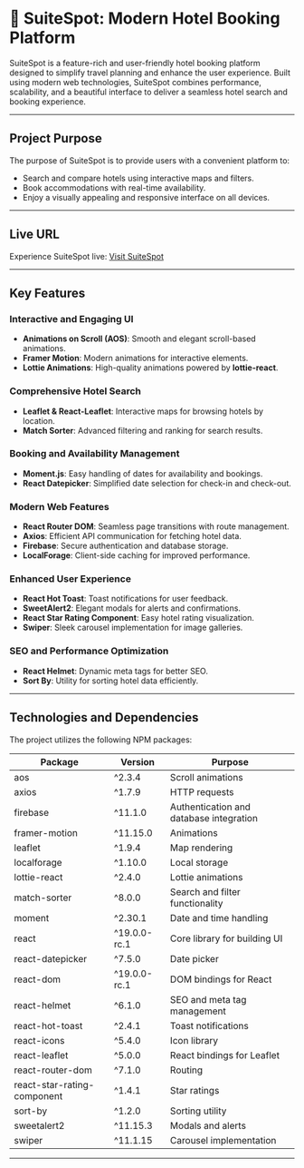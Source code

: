 # 🏨 **SuiteSpot**: Modern Hotel Booking Platform

SuiteSpot is a feature-rich and user-friendly hotel booking platform designed to simplify travel planning and enhance the user experience. Built using modern web technologies, SuiteSpot combines performance, scalability, and a beautiful interface to deliver a seamless hotel search and booking experience.

---

## **Project Purpose**
The purpose of SuiteSpot is to provide users with a convenient platform to:
- Search and compare hotels using interactive maps and filters.
- Book accommodations with real-time availability.
- Enjoy a visually appealing and responsive interface on all devices.

---

## **Live URL**
Experience SuiteSpot live: [Visit SuiteSpot](https://suitespot-719f8.web.app)

---

## **Key Features**

### **Interactive and Engaging UI**
- **Animations on Scroll (AOS)**: Smooth and elegant scroll-based animations.
- **Framer Motion**: Modern animations for interactive elements.
- **Lottie Animations**: High-quality animations powered by **lottie-react**.

### **Comprehensive Hotel Search**
- **Leaflet & React-Leaflet**: Interactive maps for browsing hotels by location.
- **Match Sorter**: Advanced filtering and ranking for search results.

### **Booking and Availability Management**
- **Moment.js**: Easy handling of dates for availability and bookings.
- **React Datepicker**: Simplified date selection for check-in and check-out.

### **Modern Web Features**
- **React Router DOM**: Seamless page transitions with route management.
- **Axios**: Efficient API communication for fetching hotel data.
- **Firebase**: Secure authentication and database storage.
- **LocalForage**: Client-side caching for improved performance.

### **Enhanced User Experience**
- **React Hot Toast**: Toast notifications for user feedback.
- **SweetAlert2**: Elegant modals for alerts and confirmations.
- **React Star Rating Component**: Easy hotel rating visualization.
- **Swiper**: Sleek carousel implementation for image galleries.

### **SEO and Performance Optimization**
- **React Helmet**: Dynamic meta tags for better SEO.
- **Sort By**: Utility for sorting hotel data efficiently.

---

## **Technologies and Dependencies**

The project utilizes the following NPM packages:

| Package                | Version   | Purpose                                  |
|------------------------|-----------|------------------------------------------|
| aos                    | ^2.3.4    | Scroll animations                        |
| axios                  | ^1.7.9    | HTTP requests                            |
| firebase               | ^11.1.0   | Authentication and database integration  |
| framer-motion          | ^11.15.0  | Animations                               |
| leaflet                | ^1.9.4    | Map rendering                            |
| localforage            | ^1.10.0   | Local storage                            |
| lottie-react           | ^2.4.0    | Lottie animations                        |
| match-sorter           | ^8.0.0    | Search and filter functionality          |
| moment                 | ^2.30.1   | Date and time handling                   |
| react                  | ^19.0.0-rc.1 | Core library for building UI          |
| react-datepicker       | ^7.5.0    | Date picker                              |
| react-dom              | ^19.0.0-rc.1 | DOM bindings for React                 |
| react-helmet           | ^6.1.0    | SEO and meta tag management              |
| react-hot-toast        | ^2.4.1    | Toast notifications                      |
| react-icons            | ^5.4.0    | Icon library                             |
| react-leaflet          | ^5.0.0    | React bindings for Leaflet               |
| react-router-dom       | ^7.1.0    | Routing                                  |
| react-star-rating-component | ^1.4.1 | Star ratings                          |
| sort-by                | ^1.2.0    | Sorting utility                          |
| sweetalert2            | ^11.15.3  | Modals and alerts                        |
| swiper                 | ^11.1.15  | Carousel implementation                  |

---




